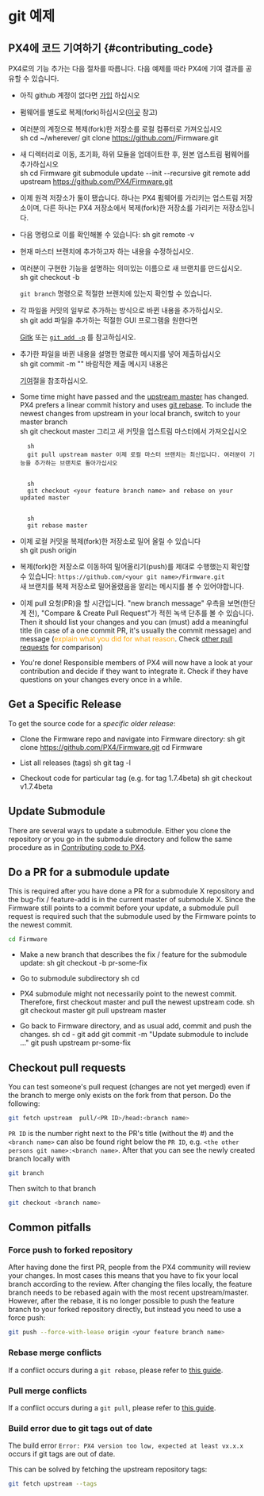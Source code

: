 # git 예제

## PX4에 코드 기여하기 {#contributing_code}

PX4로의 기능 추가는 다음 절차를 따릅니다. 다음 예제를 따라 PX4에 기여 결과를 공유할 수 있습니다.

* 아직 github 계정이 없다면 [가입](https://github.com/join) 하십시오
* 펌웨어를 별도로 복제(fork)하십시오([이곳](https://help.github.com/articles/fork-a-repo/#fork-an-example-repository) 참고)
* 여러분의 계정으로 복제(fork)한 저장소를 로컬 컴퓨터로 가져오십시오  
        sh
        cd ~/wherever/
        git clone https://github.com/<your git name>/Firmware.git

* 새 디렉터리로 이동, 초기화, 하위 모듈을 업데이트한 후, 원본 업스트림 펌웨어를 추가하십시오  
        sh
        cd Firmware
        git submodule update --init --recursive
        git remote add upstream https://github.com/PX4/Firmware.git

* 이제 원격 저장소가 둘이 됐습니다. 하나는 PX4 펌웨어를 가리키는 업스트림 저장소이며, 다른 하나는 PX4 저장소에서 복제(fork)한 저장소를 가리키는 저장소입니다.
* 다음 명령으로 이를 확인해볼 수 있습니다: 
        sh
        git remote -v

* 현재 마스터 브랜치에 추가하고자 하는 내용을 수정하십시오.
* 여러분이 구현한 기능을 설명하는 의미있는 이름으로 새 브랜치를 만드십시오.  
        sh
        git checkout -b <your feature branch name>
    
    `git branch` 명령으로 적절한 브랜치에 있는지 확인할 수 있습니다.
* 각 파일을 커밋의 일부로 추가하는 방식으로 바뀐 내용을 추가하십시오.  
        sh
        git add <file name> 파일을 추가하는 적절한 GUI 프로그램을 원한다면 
    
    [Gitk](https://git-scm.com/book/en/v2/Git-in-Other-Environments-Graphical-Interfaces) 또는 [`git add -p`](http://nuclearsquid.com/writings/git-add/) 를 참고하십시오.
* 추가한 파일을 바뀐 내용을 설명한 명료한 메시지를 넣어 제출하십시오  
        sh
        git commit -m "<your commit message>" 바람직한 제출 메시지 내용은 
    
    [기여](../contribute/README.md)절을 참조하십시오.
* Some time might have passed and the [upstream master](https://github.com/PX4/Firmware.git) has changed. PX4 prefers a linear commit history and uses [git rebase](https://git-scm.com/book/de/v1/Git-Branching-Rebasing). To include the newest changes from upstream in your local branch, switch to your master branch  
        sh
        git checkout master 그리고 새 커밋을 업스트림 마스터에서 가져오십시오
    
      
        sh
        git pull upstream master 이제 로컬 마스터 브랜치는 최신입니다. 여러분이 기능을 추가하는 브랜치로 돌아가십시오
    
      
        sh
        git checkout <your feature branch name> and rebase on your updated master
    
      
        sh
        git rebase master

* 이제 로컬 커밋을 복제(fork)한 저장소로 밀어 올릴 수 있습니다  
        sh
        git push origin <your feature branch name>

* 복제(fork)한 저장소로 이동하여 밀어올리기(push)를 제대로 수행했는지 확인할 수 있습니다: `https://github.com/<your git name>/Firmware.git`  
    새 브랜치를 복제 저장소로 밀어올렸음을 알리는 메시지를 볼 수 있어야합니다.
* 이제 pull 요청(PR)을 할 시간입니다. "new branch message" 우측을 보면(한단계 전), "Compare & Create Pull Request"가 적힌 녹색 단추를 볼 수 있습니다. Then it should list your changes and you can (must) add a meaningful title (in case of a one commit PR, it's usually the commit message) and message (<span style="color:orange">explain what you did for what reason</span>. Check [other pull requests](https://github.com/PX4/Firmware/pulls) for comparison)
* You're done! Responsible members of PX4 will now have a look at your contribution and decide if they want to integrate it. Check if they have questions on your changes every once in a while.

## Get a Specific Release

To get the source code for a *specific older release*:

* Clone the Firmware repo and navigate into Firmware directory: 
        sh
        git clone https://github.com/PX4/Firmware.git
        cd Firmware

* List all releases (tags) 
        sh
        git tag -l

* Checkout code for particular tag (e.g. for tag 1.7.4beta) 
        sh
        git checkout v1.7.4beta

## Update Submodule

There are several ways to update a submodule. Either you clone the repository or you go in the submodule directory and follow the same procedure as in [Contributing code to PX4](#contributing_code).

## Do a PR for a submodule update

This is required after you have done a PR for a submodule X repository and the bug-fix / feature-add is in the current master of submodule X. Since the Firmware still points to a commit before your update, a submodule pull request is required such that the submodule used by the Firmware points to the newest commit.

```sh
cd Firmware
```

* Make a new branch that describes the fix / feature for the submodule update: 
        sh
        git checkout -b pr-some-fix

* Go to submodule subdirectory 
        sh
        cd <path to submodule>

* PX4 submodule might not necessarily point to the newest commit. Therefore, first checkout master and pull the newest upstream code. 
        sh
        git checkout master
        git pull upstream master

* Go back to Firmware directory, and as usual add, commit and push the changes. 
        sh
        cd -
        git add <path to submodule>
        git commit -m "Update submodule to include ..."
        git push upstream pr-some-fix

## Checkout pull requests

You can test someone's pull request (changes are not yet merged) even if the branch to merge only exists on the fork from that person. Do the following:

```sh
git fetch upstream  pull/<PR ID>/head:<branch name>
```

`PR ID` is the number right next to the PR's title (without the #) and the `<branch name>` can also be found right below the `PR ID`, e.g. `<the other persons git name>:<branch name>`. After that you can see the newly created branch locally with

```sh
git branch
```

Then switch to that branch

```sh
git checkout <branch name>
```

## Common pitfalls

### Force push to forked repository

After having done the first PR, people from the PX4 community will review your changes. In most cases this means that you have to fix your local branch according to the review. After changing the files locally, the feature branch needs to be rebased again with the most recent upstream/master. However, after the rebase, it is no longer possible to push the feature branch to your forked repository directly, but instead you need to use a force push:

```sh
git push --force-with-lease origin <your feature branch name>
```

### Rebase merge conflicts

If a conflict occurs during a `git rebase`, please refer to [this guide](https://help.github.com/articles/resolving-merge-conflicts-after-a-git-rebase/).

### Pull merge conflicts

If a conflict occurs during a `git pull`, please refer to [this guide](https://help.github.com/articles/resolving-a-merge-conflict-using-the-command-line/#competing-line-change-merge-conflicts).

### Build error due to git tags out of date

The build error `Error: PX4 version too low, expected at least vx.x.x` occurs if git tags are out of date.

This can be solved by fetching the upstream repository tags:

```sh
git fetch upstream --tags
```